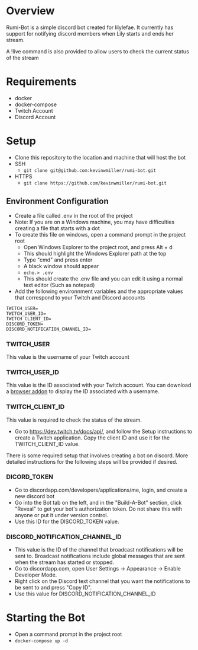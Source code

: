 # Overview
Rumi-Bot is a simple discord bot created for lilylefae. It currently has support for notifying discord members when Lily starts and ends her stream.

A !live command is also provided to allow users to check the current status of the stream

# Requirements

- docker
- docker-compose
- Twitch Account
- Discord Account

# Setup

- Clone this repository to the location and machine that will host the bot
- SSH
  - ```git clone git@github.com:kevinwmiller/rumi-bot.git```
- HTTPS
  - ```git clone https://github.com/kevinwmiller/rumi-bot.git```

## Environment Configuration

- Create a file called .env in the root of the project
- Note: If you are on a Windows machine, you may have difficulties creating a file that starts with a dot
- To create this file on windows, open a command prompt in the project root
  - Open Windows Explorer to the project root, and press Alt + d
  - This should highlight the Windows Explorer path at the top
  - Type "cmd" and press enter
  - A black window should appear
  - ```echo.> .env```
  - This should create the .env file and you can edit it using a normal text editor (Such as notepad)
- Add the following environnment variables and the appropriate values that correspond to your Twitch and Discord accounts

```env
TWITCH_USER=
TWITCH_USER_ID=
TWITCH_CLIENT_ID=
DISCORD_TOKEN=
DISCORD_NOTIFICATION_CHANNEL_ID=
```

### TWITCH_USER

This value is the username of your Twitch account

### TWITCH_USER_ID

This value is the ID associated with your Twitch account. You can download a [browser addon](https://chrome.google.com/webstore/detail/twitch-username-and-user/laonpoebfalkjijglbjbnkfndibbcoon?hl=en-US) to display the ID associated with a username.

### TWITCH_CLIENT_ID

This value is required to check the status of the stream.
- Go to https://dev.twitch.tv/docs/api/, and follow the Setup instructions to create a Twitch application. Copy the client ID and use it for the TWITCH_CLIENT_ID value.

There is some required setup that involves creating a bot on discord. More detailed instructions for the following steps will be provided if desired.

### DICORD_TOKEN
- Go to discordapp.com/developers/applications/me, login, and create a new discord bot
- Go into the Bot tab on the left, and in the "Build-A-Bot" section, click "Reveal" to get your bot's authorization token. Do not share this with anyone or put it under version control.
- Use this ID for the DISCORD_TOKEN value.

### DISCORD_NOTIFICATION_CHANNEL_ID

- This value is the ID of the channel that broadcast notifications will be sent to. Broadcast notifications include global messages that are sent when the stream has started or stopped.
- Go to discordapp.com, open User Settings -> Appearance -> Enable Developer Mode.
- Right click on the Discord text channel that you want the notifications to be sent to and press "Copy ID".
- Use this value for DISCORD_NOTIFICATION_CHANNEL_ID

# Starting the Bot

- Open a command prompt in the project root
- ```docker-compose up -d```